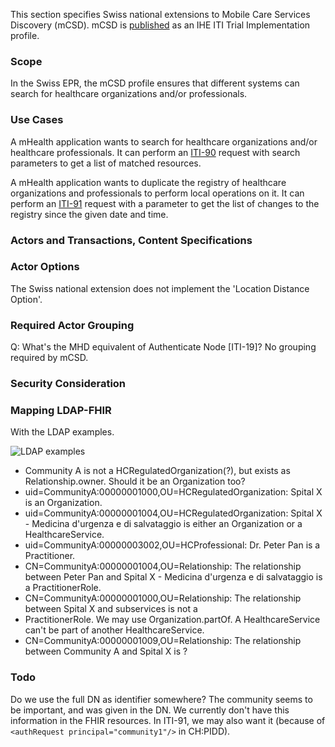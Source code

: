 This section specifies Swiss national extensions to Mobile Care Services Discovery (mCSD).
mCSD is [published](https://profiles.ihe.net/ITI/mCSD/index.html) as an IHE ITI Trial Implementation profile.

###	Scope

In the Swiss EPR, the mCSD profile ensures that different systems can search for healthcare organizations and/or 
professionals.

###	Use Cases

A mHealth application wants to search for healthcare organizations and/or healthcare professionals. It can perform an 
[ITI-90](iti-90.html) request with search parameters to get a list of matched resources.

A mHealth application wants to duplicate the registry of healthcare organizations and professionals to perform local 
operations on it. It can perform an [ITI-91](iti-91.html) request with a parameter to get the list of changes to the 
registry since the given date and time.

###	Actors and Transactions, Content Specifications

### Actor Options

The Swiss national extension does not implement the 'Location Distance Option'.

### Required Actor Grouping

Q: What's the MHD equivalent of Authenticate Node [ITI-19]?
No grouping required by mCSD.

###	Security Consideration

### Mapping LDAP-FHIR

With the LDAP examples.

![LDAP examples](https://lh6.googleusercontent.com/UmHlcRwLbFti3B_nf9PSjPsxfPWdsAA5JDBPm1sA6OfFu5CTTOR_AHaMhTBF5qWNeDpSFkOTWREf-RCfg6Jq3xPq7wwNAFkL1r51HQygorTOQQGeDJUQw592NbDXnpdrI4wEb6Jw)

- Community A is not a HCRegulatedOrganization(?), but exists as Relationship.owner. Should it be an Organization too?
- uid=CommunityA:00000001000,OU=HCRegulatedOrganization: Spital X is an Organization.
- uid=CommunityA:00000001004,OU=HCRegulatedOrganization: Spital X - Medicina d'urgenza e di salvataggio is either an 
Organization or a HealthcareService.
- uid=CommunityA:00000003002,OU=HCProfessional: Dr. Peter Pan is a Practitioner.
- CN=CommunityA:00000001004,OU=Relationship: The relationship between Peter Pan and Spital X - Medicina d'urgenza e di 
salvataggio is a PractitionerRole.
- CN=CommunityA:00000001000,OU=Relationship: The relationship between Spital X and subservices is not a 
- PractitionerRole. We may use Organization.partOf. A HealthcareService can't be part of another HealthcareService.
- CN=CommunityA:00000001009,OU=Relationship: The relationship between Community A and Spital X is ?

### Todo

Do we use the full DN as identifier somewhere?
The community seems to be important, and was given in the DN. We currently don't have this information in the FHIR 
resources. In ITI-91, we may also want it (because of `<authRequest principal="community1"/>` in CH:PIDD).
